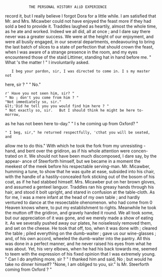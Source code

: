                THE PERSONAL HISTORY AiiD EXPERIENCE

record it, but I really believe I forgot Dora for a little while. I am satisfied
that Mr. and Mrs. Micawber could not have enjoyed the feast more if
they had sold a bed to provide it. Traddles laughed as heartily, almost the
whole time, as he ate and worked. Indeed we all did, all at once ; and I
dare say there never was a greater success.
    We were at the height of our enjoyment, and were all busily engaged,
in our several departments, endeavouring to bring the last batch of slices
to a state of perfection that should crown the feast, when I was aware of
a strange presence in the room, and my eyes encountered those of the staid
Littimer, standing hat in hand before me.
    " What 's the matter ! " I involuntarily asked.

       I beg your pardon, sir, I was directed to come in. I s my master not
here, sir ? "
    " No."

    r' Have you not seen him, sir? "
    " No ; don't you come from him ? "
    "Not immediately so, sir."
    &lt;'Did he tell you you would find him here ? "
    " Not exactly so, sir.   But I should think he might be here to-morrow,
 as he has not been here to-day."
    " I s he coming up from Oxford? "

    " I beg, sir," he returned respectfully, 'cthat you will be seated, and
 allow me to do this." With which he took the fork from my unresisting
                             -
 hand, and bent over the gridiron,     as if his whole attention were concen-
 trated on it.
    We should not have been much discomposed, I dare say, by the appear-
 ance of Steerforth himself, but we became in a moment the meekest of
 the meek before his respectable serving-man. Mr. Micawber, humming
 a tune, to show that he was quite at ease, subsided into his chair, with the
 handle of a hastily-concealed fork sticking out of the bosom of his coat, as
 if he had stabbed himself. Mrs. Micawber put on her brown gloves, and
 assumed a genteel languor. Traddles ran his greasy hands through his
 hair, and stood it bolt upright, and stared in confusion at the table-cloth.
 As for me, I was a mere infant at the head of my own table ; and hardly
 ventured to dance at the resoectable ohenomenon. who had come from
              0
 Heaven knows where, to put my establishment to rights.
     Meanwhile he took the mutton off the gridiron, and gravely handed it
 round. We all took some, but our appreciation of it was gone, and we
 merely made a show of eating it. As we severally pushed away our plates,
 he noiselessly removed them, and set on the cheese. He took that off,
 too, when it was done with ; cleared the table ; piled everything on the
 dumb-waiter ; gave us our wine-glasses ; and, of his own accord, wheeled
 the dumb-waiter into the pantry. All this was done in a perfect manner,
  and he never raised his eyes from what he was about. Yet, his very
  elbows, when he had his back towards me, seemed to teem with the
  expression of his fixed opinion that I was extremely young.
      " Can I do anything more, sir ? "
     I thanked him and said, No ; but would he take no dinner himself?
      "None, I am obliged to you, sir."
        Is Mr. Steerforth coming from Oxford ? "
